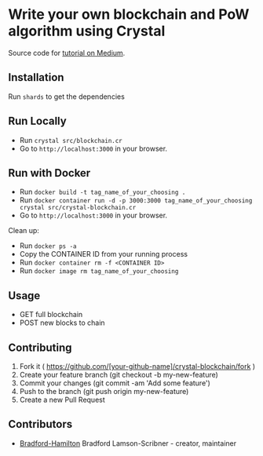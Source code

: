 # Write your own blockchain and PoW algorithm using Crystal

Source code for [tutorial on Medium](https://medium.com/@bradford_hamilton/write-your-own-blockchain-and-pow-algorithm-using-crystal-d53d5d9d0c52).

## Installation

Run `shards` to get the dependencies

## Run Locally

  - Run `crystal src/blockchain.cr`
  - Go to `http://localhost:3000` in your browser.

## Run with Docker

  - Run `docker build -t tag_name_of_your_choosing .`
  - Run `docker container run -d -p 3000:3000 tag_name_of_your_choosing crystal src/crystal-blockchain.cr`
  - Go to `http://localhost:3000` in your browser.

Clean up: 
  - Run `docker ps -a`
  - Copy the CONTAINER ID from your running process
  - Run `docker container rm -f <CONTAINER ID>`
  - Run `docker image rm tag_name_of_your_choosing`

## Usage

- GET full blockchain
- POST new blocks to chain

## Contributing

1. Fork it ( https://github.com/[your-github-name]/crystal-blockchain/fork )
2. Create your feature branch (git checkout -b my-new-feature)
3. Commit your changes (git commit -am 'Add some feature')
4. Push to the branch (git push origin my-new-feature)
5. Create a new Pull Request

## Contributors

- [Bradford-Hamilton](https://github.com/bradford-hamilton) Bradford Lamson-Scribner - creator, maintainer
